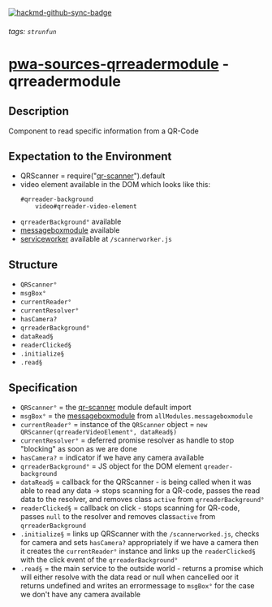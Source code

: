 [![hackmd-github-sync-badge](https://hackmd.io/mHrU5t80QBG3OJuNOQdpRA/badge)](https://hackmd.io/mHrU5t80QBG3OJuNOQdpRA)
###### tags: `strunfun`

# [pwa-sources-qrreadermodule](https://github.com/JhonnyJason/pwa-sources-qrreadermodule) - qrreadermodule

## Description
Component to read specific information from a QR-Code

## Expectation to the Environment
- QRScanner = require("[qr-scanner](https://www.npmjs.com/package/qr-scanner)").default
- video element available in the DOM which looks like this:
    ```pug
    #qrreader-background
        video#qrreader-video-element
    ```
- `qrreaderBackground°` available
- [messageboxmodule](https://hackmd.io/sHf9p8mPS_yEh35_NxHeaw?view) available
- [serviceworker](https://github.com/nimiq/qr-scanner/blob/master/qr-scanner-worker.min.js) available at `/scannerworker.js`

## Structure
- `QRScanner°`
- `msgBox°`
- `currentReader°`
- `currentResolver°`
- `hasCamera?`
- `qrreaderBackground°`
- `dataRead§`
- `readerClicked§`
- `.initialize§`
- `.read§`

## Specification
- `QRScanner°` = the [qr-scanner](https://www.npmjs.com/package/qr-scanner") module default import
- `msgBox°` = the [messageboxmodule](https://hackmd.io/sHf9p8mPS_yEh35_NxHeaw?view) from `allModules.messageboxmodule`
- `currentReader°` = instance of the `QRScanner` object = `new QRScanner(qrreaderVideoElement°, dataRead§)`
- `currentResolver°` = deferred promise resolver as handle to stop "blocking" as soon as we are done
- `hasCamera?` = indicator if we have any camera available
- `qrreaderBackground°` = JS object for the DOM element `qreader-background`
- `dataRead§` = callback for the QRScanner - is being called when it was able to read any data -> stops scanning for a QR-code, passes the read data to the resolver, and removes class `active` from `qrreaderBackground°`
- `readerClicked§` = callback on click - stops scanning for QR-code, passes `null` to the resolver and removes class`active` from `qrreaderBackground`  
- `.initialize§` = links up QRScanner with the `/scannerworked.js`, checks for camera and sets `hasCamera?` appropriately if we have a camera then it creates the `currentReader°` instance and links up the `readerClicked§` with the click event of the `qrreaderBackground°`
- `.read§` = the main service to the outside world - returns a promise which will either resolve with the data read or null when cancelled oor it returns undefined and writes an errormessage to `msgBox°` for the case we don't have any camera available

